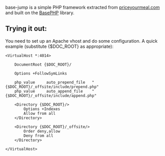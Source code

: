 base-jump is a simple PHP framework extracted from [priceyourmeal.com](http://priceyourmeal.com) and built
on the [BasePHP](http://github.com/jaz303/base-php/tree/master) library.

Trying it out:
--------------

You need to set up an Apache vhost and do some configuration. A quick example
(substitute {$DOC_ROOT} as appropriate):

    <VirtualHost *:4014>
    
        DocumentRoot {$DOC_ROOT}/
    
        Options +FollowSymLinks
    
        php_value     auto_prepend_file   "{$DOC_ROOT}/_offsite/include/prepend.php"
        php_value     auto_append_file    "{$DOC_ROOT}/_offsite/include/append.php"
    
        <Directory {$DOC_ROOT}/>
            Options +Indexes
            Allow from all
        </Directory>
    
        <Directory {$DOC_ROOT}/_offsite/>
            Order deny,allow
            Deny from all
        </Directory>
    
    </VirtualHost>

